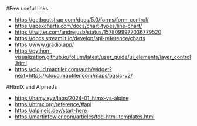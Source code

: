 
#Few useful links:
- https://getbootstrap.com/docs/5.0/forms/form-control/
- https://apexcharts.com/docs/chart-types/line-chart/
- https://twitter.com/andrejusb/status/1578099977036779520
- https://docs.streamlit.io/develop/api-reference/charts
- https://www.gradio.app/
- https://python-visualization.github.io/folium/latest/user_guide/ui_elements/layer_control.html
- https://cloud.maptiler.com/auth/widget?next=https://cloud.maptiler.com/maps/basic-v2/

#HtmlX and AlpineJs
- https://hamy.xyz/labs/2024-01_htmx-vs-alpine
- https://htmx.org/reference/#api
- https://alpinejs.dev/start-here
- https://martinfowler.com/articles/tdd-html-templates.html
